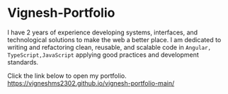 # Vignesh-Portfolio 
I have 2 years of experience developing systems, interfaces, and technological solutions to make the web a better place. I am dedicated to writing and refactoring clean, reusable, and scalable code in `Angular, TypeScript,JavaScript` applying good practices and development standards.

Click the link below to open my portfolio.
<https://vigneshms2302.github.io/vignesh-portfolio-main/> 


